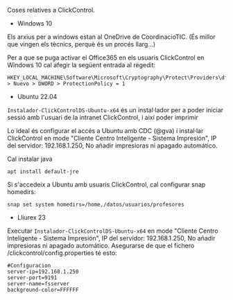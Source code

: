 Coses relatives a ClickControl.



* Windows 10

Els arxius per a windows estan al OneDrive de CoordinacioTIC. (És millor que vingen els tècnics, perquè és un procés llarg...)

Per a que se puga activar el Office365 en els usuaris ClickControl en Windows 10 cal afegir la següent entrada al regedit:

    HKEY_LOCAL_MACHINE\Software\Microsoft\Cryptography\Protect\Providers\df9d8cd0...  > Nuevo > DWORD > ProtectionPolicy = 1




* Ubuntu 22.04

`Instalador-ClickControlDS-Ubuntu-x64` és un instal·lador per a poder iniciar sessió amb l'usuari de la intranet ClickControl, i així poder imprimir

Lo ideal és configurar el accés a Ubuntu amb CDC (@gva) i instal·lar ClickControl en mode "Cliente Centro Inteligente - Sistema Impresión", IP del servidor: 192.168.1.250, No añadir impresioras ni apagado automático.

Cal instalar java

    apt install default-jre


Si s'accedeix a Ubuntu amb usuaris ClickControl, cal configurar snap homedirs:

    snap set system homedirs=/home,/datos/usuarios/profesores


* Lliurex 23

Executar `Instalador-ClickControlDS-Ubuntu-x64` en mode "Cliente Centro Inteligente - Sistema Impresión", IP del servidor: 192.168.1.250, No añadir impresioras ni apagado automático.
Asegurarse de que el fichero /clickcontrol/config.properties té esto:
```
#Configuracion
server-ip=192.168.1.250
server-port=9191
server-name=fsserver
background-color=FFFFFF
```
